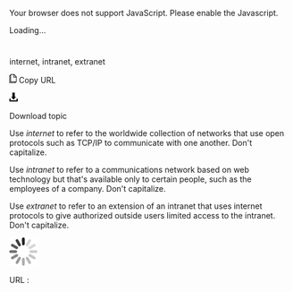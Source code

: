 Your browser does not support JavaScript. Please enable the Javascript.

Loading...

# 

internet, intranet, extranet

![Copy URL](internet-intranet-extranet_files/Copy.png)
Copy URL

![Download](internet-intranet-extranet_files/Download.png)

Download topic

Use *internet*
to refer to the worldwide collection of networks that use open
protocols such as TCP/IP to communicate with one another. Don't
capitalize.

Use *intranet*
to refer to a communications network based on web technology but
that's available only to certain people, such as the employees of a
company. Don't capitalize.

Use *extranet*
to refer to an extension of an intranet that uses
internet protocols to give authorized outside
users limited access to the intranet. Don't capitalize.

![In progress](internet-intranet-extranet_files/activity-large.gif)

URL :
